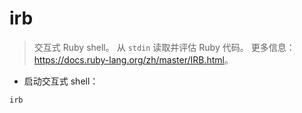 # irb

> 交互式 Ruby shell。
> 从 `stdin` 读取并评估 Ruby 代码。
> 更多信息：<https://docs.ruby-lang.org/zh/master/IRB.html>。

- 启动交互式 shell：

`irb`